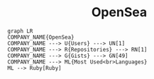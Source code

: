 <h1 align="center">OpenSea</h1>

```mermaid
graph LR
COMPANY_NAME{OpenSea}
COMPANY_NAME ---> U{Users} ---> UN[1]
COMPANY_NAME ---> R{Repositories} ---> RN[1]
COMPANY_NAME ---> G{Gists} ---> GN[49]
COMPANY_NAME ---> ML{Most Used<br>Languages}
ML --> Ruby[Ruby]
```
